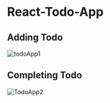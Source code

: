 # React-Todo-App
## Adding Todo
![todoApp1](https://user-images.githubusercontent.com/63511472/130351351-5518f584-3e82-400d-9907-2f6e9446fb6e.PNG)
## Completing Todo
![TodoApp2](https://user-images.githubusercontent.com/63511472/130351352-cf50d836-4a76-4737-8728-b5eed5a67b23.PNG)
